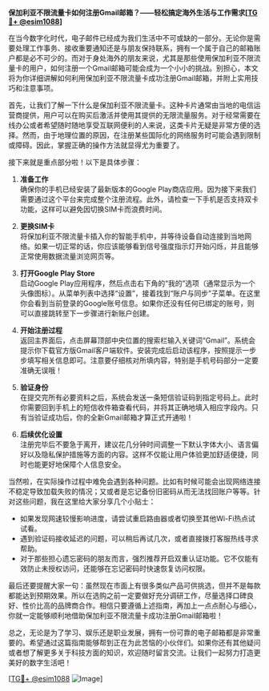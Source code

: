 **保加利亚不限流量卡如何注册Gmail邮箱？——轻松搞定海外生活与工作需求[[TG💪+ @esim1088](https://t.me/s/esim1088)]**

在当今数字化时代，电子邮件已经成为我们生活中不可或缺的一部分。无论你是需要处理工作事务、接收重要通知还是与朋友保持联系，拥有一个属于自己的邮箱账户都是必不可少的。而对于身处海外的朋友来说，尤其是那些使用保加利亚不限流量卡的用户，如何注册一个Gmail邮箱可能会成为一个小小的挑战。别担心，本文将为你详细讲解如何利用保加利亚不限流量卡成功注册Gmail邮箱，并附上实用技巧和注意事项。

首先，让我们了解一下什么是保加利亚不限流量卡。这种卡片通常由当地的电信运营商提供，用户可以在购买后激活并使用其提供的无限流量服务。对于经常需要在线办公或者希望随时随地享受互联网便利的人来说，这类卡片无疑是非常方便的选择。然而，由于地理位置的原因，在注册某些国际化的网络服务时可能会遇到限制或障碍。因此，掌握正确的操作方法就显得尤为重要了。

接下来就是重点部分啦！以下是具体步骤：

1. **准备工作**  
   确保你的手机已经安装了最新版本的Google Play商店应用。因为接下来我们需要通过这个平台来完成整个注册流程。此外，请检查一下手机是否支持双卡功能，这样可以避免因切换SIM卡而浪费时间。

2. **更换SIM卡**  
   将保加利亚不限流量卡插入你的智能手机中，并等待设备自动连接到当地网络。如果一切正常的话，你应该能够看到信号强度指示灯开始闪烁，并且能够正常使用数据流量浏览网页等。

3. **打开Google Play Store**  
   启动Google Play应用程序，然后点击右下角的“我的”选项（通常显示为一个头像图标）。从菜单列表中选择“设置”，接着找到“账户与同步”子菜单。在这里你会看到当前登录的Google账号信息。如果你还没有任何已绑定的账号，则可以直接跳转至下一步骤进行新账户创建。

4. **开始注册过程**  
   返回主界面后，点击屏幕顶部中央位置的搜索栏输入关键词“Gmail”。系统会提示你下载官方版Gmail客户端软件。安装完成后启动该程序，按照提示一步步填写相关信息即可。注意要仔细核对所填内容，特别是手机号码部分一定要准确无误哦！

5. **验证身份**  
   在提交完所有必要资料之后，系统会发送一条短信验证码到指定号码上。此时你需要回到手机上的短信收件箱查看代码，并将其正确地填入相应字段内。只有当验证成功后，你的全新Gmail邮箱才算正式开通啦！

6. **后续优化设置**  
   注册完毕后不要急于离开，建议花几分钟时间调整一下默认字体大小、语言偏好以及隐私保护措施等方面的内容。这样不仅能让用户体验更加舒适便捷，同时也能更好地保障个人信息安全。

当然啦，在实际操作过程中难免会遇到各种问题。比如有时候可能会出现网络连接不稳定导致加载失败的情况；又或者是忘记备份旧密码从而无法找回账户等等。针对这些问题，我在这里给大家分享几个小贴士：

- 如果发现网速较慢影响进度，请尝试重启路由器或者切换至其他Wi-Fi热点试试看。
- 遇到验证码接收延迟的问题，可以稍后再试几次，或者直接拨打客服热线寻求帮助。
- 对于那些担心遗忘密码的朋友而言，强烈推荐开启双重认证功能。它不仅能有效防止未授权访问，还能够在忘记密码时快速恢复访问权限。

最后还要提醒大家一句：虽然现在市面上有很多类似产品可供挑选，但并不是每款都能达到预期效果。所以在选购之前一定要做好充分调研工作，尽量选择口碑良好、性价比高的品牌商合作。相信只要遵循上述指南，再加上一点点耐心与细心，你就一定能够顺利地借助保加利亚不限流量卡成功注册Gmail邮箱啦！

总之，无论是为了学习、娱乐还是职业发展，拥有一份可靠的电子邮箱都是非常重要的。希望通过这篇指南能够帮到正在为此苦恼的小伙伴们。如果你还有其他疑问或者想了解更多关于科技方面的知识，欢迎随时留言交流。让我们一起努力打造更美好的数字生活吧！

[[TG💪+ @esim1088](https://t.me/s/esim1088) ![Image](https://i.postimg.cc/4NQfJmqS/Snipaste-2025-05-13-00-14-12.png)]